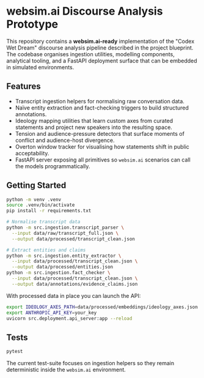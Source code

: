 # websim.ai Discourse Analysis Prototype

This repository contains a **websim.ai-ready** implementation of the
"Codex Wet Dream" discourse analysis pipeline described in the project
blueprint.  The codebase organises ingestion utilities, modelling
components, analytical tooling, and a FastAPI deployment surface that can be
embedded in simulated environments.

## Features

- Transcript ingestion helpers for normalising raw conversation data.
- Naïve entity extraction and fact-checking triggers to build structured
  annotations.
- Ideology mapping utilities that learn custom axes from curated statements
  and project new speakers into the resulting space.
- Tension and audience-pressure detectors that surface moments of conflict and
  audience-host divergence.
- Overton window tracker for visualising how statements shift in public
  acceptability.
- FastAPI server exposing all primitives so `websim.ai` scenarios can call the
  models programmatically.

## Getting Started

```bash
python -m venv .venv
source .venv/bin/activate
pip install -r requirements.txt

# Normalise transcript data
python -m src.ingestion.transcript_parser \
  --input data/raw/transcript_full.json \
  --output data/processed/transcript_clean.json

# Extract entities and claims
python -m src.ingestion.entity_extractor \
  --input data/processed/transcript_clean.json \
  --output data/processed/entities.json
python -m src.ingestion.fact_checker \
  --input data/processed/transcript_clean.json \
  --output data/annotations/evidence_claims.json
```

With processed data in place you can launch the API:

```bash
export IDEOLOGY_AXES_PATH=data/processed/embeddings/ideology_axes.json
export ANTHROPIC_API_KEY=your_key
uvicorn src.deployment.api_server:app --reload
```

## Tests

```bash
pytest
```

The current test-suite focuses on ingestion helpers so they remain deterministic
inside the `websim.ai` environment.
